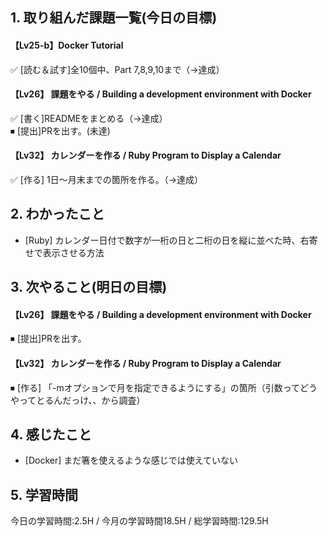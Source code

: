 ## 1. 取り組んだ課題一覧(今日の目標)  
#### 【Lv25-b】Docker Tutorial  
✅ [読む＆試す]全10個中、Part 7,8,9,10まで（→達成）

#### 【Lv26】 課題をやる / Building a development environment with Docker  
✅ [書く]READMEをまとめる（→達成）  
⏹ [提出]PRを出す。(未達)

#### 【Lv32】 カレンダーを作る / Ruby Program to Display a Calendar  
✅ [作る] 1日～月末までの箇所を作る。（→達成）

## 2. わかったこと  
- [Ruby] カレンダー日付で数字が一桁の日と二桁の日を縦に並べた時、右寄せで表示させる方法

## 3. 次やること(明日の目標)  
#### 【Lv26】 課題をやる / Building a development environment with Docker  
⏹ [提出]PRを出す。

#### 【Lv32】 カレンダーを作る / Ruby Program to Display a Calendar
⏹ [作る] 「-mオプションで月を指定できるようにする」の箇所（引数ってどうやってとるんだっけ、、から調査）

## 4. 感じたこと
- [Docker] まだ箸を使えるような感じでは使えていない

## 5. 学習時間
今日の学習時間:2.5H / 今月の学習時間18.5H / 総学習時間:129.5H
